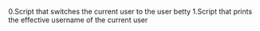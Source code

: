 0.Script that switches the current user to the user betty
1.Script that prints the effective username of the current user
